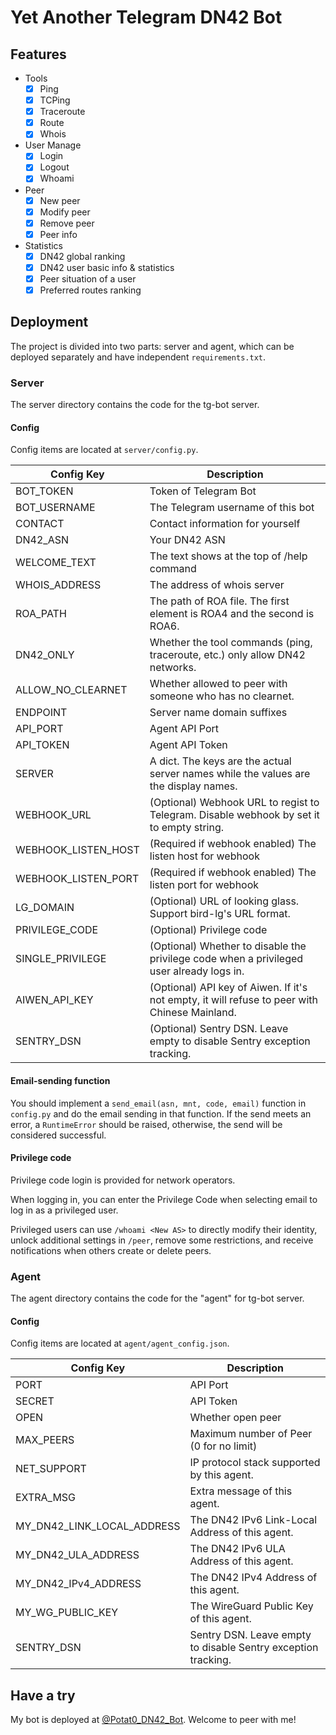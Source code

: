 # Yet Another Telegram DN42 Bot

## Features

- Tools
  - [x] Ping
  - [x] TCPing
  - [x] Traceroute
  - [x] Route
  - [x] Whois
- User Manage
  - [x] Login
  - [x] Logout
  - [x] Whoami
- Peer
  - [x] New peer
  - [x] Modify peer
  - [x] Remove peer
  - [x] Peer info
- Statistics
  - [x] DN42 global ranking
  - [x] DN42 user basic info & statistics
  - [x] Peer situation of a user
  - [x] Preferred routes ranking

## Deployment

The project is divided into two parts: server and agent, which can be deployed separately and have independent `requirements.txt`.

### Server

The server directory contains the code for the tg-bot server.

#### Config

Config items are located at `server/config.py`.

| Config Key          | Description                                                                                   |
| ------------------- | --------------------------------------------------------------------------------------------- |
| BOT_TOKEN           | Token of Telegram Bot                                                                         |
| BOT_USERNAME        | The Telegram username of this bot                                                             |
| CONTACT             | Contact information for yourself                                                              |
| DN42_ASN            | Your DN42 ASN                                                                                 |
| WELCOME_TEXT        | The text shows at the top of /help command                                                    |
| WHOIS_ADDRESS       | The address of whois server                                                                   |
| ROA_PATH            | The path of ROA file. The first element is ROA4 and the second is ROA6.                       |
| DN42_ONLY           | Whether the tool commands (ping, traceroute, etc.) only allow DN42 networks.                  |
| ALLOW_NO_CLEARNET   | Whether allowed to peer with someone who has no clearnet.                                     |
| ENDPOINT            | Server name domain suffixes                                                                   |
| API_PORT            | Agent API Port                                                                                |
| API_TOKEN           | Agent API Token                                                                               |
| SERVER              | A dict. The keys are the actual server names while the values are the display names.          |
| WEBHOOK_URL         | (Optional) Webhook URL to regist to Telegram. Disable webhook by set it to empty string.      |
| WEBHOOK_LISTEN_HOST | (Required if webhook enabled) The listen host for webhook                                     |
| WEBHOOK_LISTEN_PORT | (Required if webhook enabled) The listen port for webhook                                     |
| LG_DOMAIN           | (Optional) URL of looking glass. Support bird-lg's URL format.                                |
| PRIVILEGE_CODE      | (Optional) Privilege code                                                                     |
| SINGLE_PRIVILEGE    | (Optional) Whether to disable the privilege code when a privileged user already logs in.      |
| AIWEN_API_KEY       | (Optional) API key of Aiwen. If it's not empty, it will refuse to peer with Chinese Mainland. |
| SENTRY_DSN          | (Optional) Sentry DSN. Leave empty to disable Sentry exception tracking.                      |

#### Email-sending function

You should implement a `send_email(asn, mnt, code, email)` function in `config.py` and do the email sending in that function. If the send meets an error, a `RuntimeError` should be raised, otherwise, the send will be considered successful.

#### Privilege code

Privilege code login is provided for network operators.

When logging in, you can enter the Privilege Code when selecting email to log in as a privileged user.

Privileged users can use `/whoami <New AS>` to directly modify their identity, unlock additional settings in `/peer`, remove some restrictions, and receive notifications when others create or delete peers.

### Agent

The agent directory contains the code for the "agent" for tg-bot server.

#### Config

Config items are located at `agent/agent_config.json`.

| Config Key                 | Description                                                   |
| -------------------------- | ------------------------------------------------------------- |
| PORT                       | API Port                                                      |
| SECRET                     | API Token                                                     |
| OPEN                       | Whether open peer                                             |
| MAX_PEERS                  | Maximum number of Peer (0 for no limit)                       |
| NET_SUPPORT                | IP protocol stack supported by this agent.                    |
| EXTRA_MSG                  | Extra message of this agent.                                  |
| MY_DN42_LINK_LOCAL_ADDRESS | The DN42 IPv6 Link-Local Address of this agent.               |
| MY_DN42_ULA_ADDRESS        | The DN42 IPv6 ULA Address of this agent.                      |
| MY_DN42_IPv4_ADDRESS       | The DN42 IPv4 Address of this agent.                          |
| MY_WG_PUBLIC_KEY           | The WireGuard Public Key of this agent.                       |
| SENTRY_DSN                 | Sentry DSN. Leave empty to disable Sentry exception tracking. |

## Have a try

My bot is deployed at [@Potat0_DN42_Bot](https://t.me/Potat0_DN42_Bot). Welcome to peer with me!
